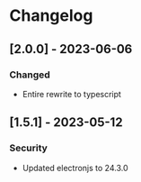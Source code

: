 # Changelog


## [2.0.0] - 2023-06-06

### Changed

- Entire rewrite to typescript



## [1.5.1] - 2023-05-12

### Security

- Updated electronjs to 24.3.0